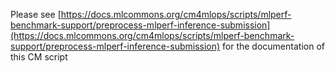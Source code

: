 Please see [https://docs.mlcommons.org/cm4mlops/scripts/mlperf-benchmark-support/preprocess-mlperf-inference-submission](https://docs.mlcommons.org/cm4mlops/scripts/mlperf-benchmark-support/preprocess-mlperf-inference-submission) for the documentation of this CM script
